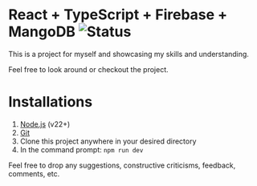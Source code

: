 # React + TypeScript + Firebase + MangoDB ![Status](https://img.shields.io/badge/Status-In%20Progress-yellow)

This is a project for myself and showcasing my skills and understanding.

Feel free to look around or checkout the project.

# Installations

1. [Node.js](https://nodejs.org/en/download) (v22+)
2. [Git](https://git-scm.com/downloads)
3. Clone this project anywhere in your desired directory
4. In the command prompt: `npm run dev`

Feel free to drop any suggestions, constructive criticisms, feedback, comments, etc.
